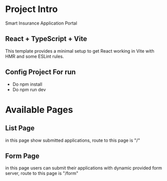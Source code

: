 # Project Intro

Smart Insurance Application Portal 

## React + TypeScript + Vite

This template provides a minimal setup to get React working in Vite with HMR and some ESLint rules.

## Config Project For run 

- Do npm install
- Do npm run dev

# Available Pages

## List Page

in this page show submitted applications, route to this page is "/"

## Form Page

in this page users can submit their applications with dynamic provided form server, route to this page is "/form"
